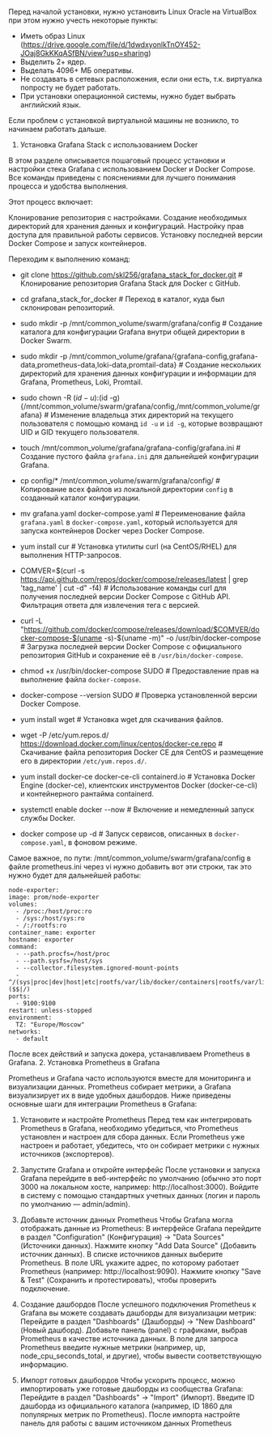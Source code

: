 Перед началой установки, нужно установить Linux Oracle на VirtualBox при этом нужно учесть некоторые пункты:

- Иметь образ Linux (https://drive.google.com/file/d/1dwdxyonlkTnOY452-JOaj8GkKKqASfBN/view?usp=sharing)
- Выделить 2+ ядер.
- Выделать 4096+ МБ оперативы.
- Не создавать в сетевых расположения, если они есть, т.к. виртуалка попросту не будет работать.
- При установки операционной системы, нужно будет выбрать английский язык.

Если проблем с установкой виртуальной машины не возникло, то начинаем работать дальше.

1. Установка Grafana Stack с использованием Docker

В этом разделе описывается пошаговый процесс установки и настройки стека Grafana с использованием Docker и Docker Compose. Все команды приведены с пояснениями для лучшего понимания процесса и удобства выполнения.

Этот процесс включает:

Клонирование репозитория с настройками.
Создание необходимых директорий для хранения данных и конфигураций.
Настройку прав доступа для правильной работы сервисов.
Установку последней версии Docker Compose и запуск контейнеров.

Переходим к выполнению команд:

- git clone https://github.com/skl256/grafana_stack_for_docker.git          # Клонирование репозитория Grafana Stack для Docker с GitHub.

- cd grafana_stack_for_docker                                               # Переход в каталог, куда был склонирован репозиторий.

- sudo mkdir -p /mnt/common_volume/swarm/grafana/config                     # Создание каталога для конфигурации Grafana внутри общей директории в Docker Swarm.

- sudo mkdir -p /mnt/common_volume/grafana/{grafana-config,grafana-data,prometheus-data,loki-data,promtail-data}
                                                                            # Создание нескольких директорий для хранения данных конфигурации и информации для Grafana, Prometheus, Loki, Promtail.
                                                                          
- sudo chown -R $(id -u):$(id -g) {/mnt/common_volume/swarm/grafana/config,/mnt/common_volume/grafana}
                                                                            # Изменение владельца этих директорий на текущего пользователя с помощью команд `id -u` и `id -g`, которые возвращают UID и GID текущего пользователя.
                                                                          
- touch /mnt/common_volume/grafana/grafana-config/grafana.ini               # Создание пустого файла `grafana.ini` для дальнейшей конфигурации Grafana.

- cp config/* /mnt/common_volume/swarm/grafana/config/                      # Копирование всех файлов из локальной директории `config` в созданный каталог конфигурации.

- mv grafana.yaml docker-compose.yaml                                       # Переименование файла `grafana.yaml` в `docker-compose.yaml`, который используется для запуска контейнеров Docker через Docker Compose.

- yum install cur                                                           # Установка утилиты curl (на CentOS/RHEL) для выполнения HTTP-запросов.

- COMVER=$(curl -s https://api.github.com/repos/docker/compose/releases/latest | grep 'tag_name' | cut -d\" -f4)
                                                                            # Использование команды curl для получения последней версии Docker Compose с GitHub API. Фильтрация ответа для извлечения тега с версией.
                                                                          
- curl -L "https://github.com/docker/compose/releases/download/$COMVER/docker-compose-$(uname -s)-$(uname -m)" -o /usr/bin/docker-compose
                                                                            # Загрузка последней версии Docker Compose с официального репозитория GitHub и сохранение её в `/usr/bin/docker-compose`.
                                                                          
- chmod +x /usr/bin/docker-compose SUDO                                     # Предоставление прав на выполнение файла `docker-compose`.

- docker-compose --version SUDO                                             # Проверка установленной версии Docker Compose.

- yum install wget                                                          # Установка wget для скачивания файлов.

- wget -P /etc/yum.repos.d/ https://download.docker.com/linux/centos/docker-ce.repo
                                                                            # Скачивание файла репозитория Docker CE для CentOS и размещение его в директории `/etc/yum.repos.d/`.

- yum install docker-ce docker-ce-cli containerd.io                         # Установка Docker Engine (docker-ce), клиентских инструментов Docker (docker-ce-cli) и контейнерного рантайма containerd.

- systemctl enable docker --now                                             # Включение и немедленный запуск службы Docker.

- docker compose up -d                                                      # Запуск сервисов, описанных в `docker-compose.yaml`, в фоновом режиме.

Самое важное, по пути: /mnt/common_volume/swarm/grafana/config в файле prometheus.ini через vi нужно добавить вот эти строки, так это нужно будет для дальнейшей работы:

    node-exporter: 
    image: prom/node-exporter 
    volumes: 
      - /proc:/host/proc:ro 
      - /sys:/host/sys:ro 
      - /:/rootfs:ro 
    container_name: exporter 
    hostname: exporter 
    command: 
      - --path.procfs=/host/proc 
      - --path.sysfs=/host/sys 
      - --collector.filesystem.ignored-mount-points 
      - ^/(sys|proc|dev|host|etc|rootfs/var/lib/docker/containers|rootfs/var/lib/docker/overlay2|rootfs/run/docker/netns|rootfs/var/lib/docker/aufs)($$|/) 
    ports: 
      - 9100:9100 
    restart: unless-stopped 
    environment: 
      TZ: "Europe/Moscow" 
    networks: 
      - default

После всех действий и запуска докера, устанавливаем Prometheus в Grafana.
2. Установка Prometheus в Grafana

Prometheus и Grafana часто используются вместе для мониторинга и визуализации данных. Prometheus собирает метрики, а Grafana визуализирует их в виде удобных дашбордов. Ниже приведены основные шаги для интеграции Prometheus в Grafana:

1. Установите и настройте Prometheus
    Перед тем как интегрировать Prometheus в Grafana, необходимо убедиться, что Prometheus установлен и настроен для сбора данных. Если Prometheus уже настроен и работает, убедитесь, что он собирает метрики с нужных источников (экспортеров).

2. Запустите Grafana и откройте интерфейс
    После установки и запуска Grafana перейдите в веб-интерфейс по умолчанию (обычно это порт 3000 на локальном хосте, например: http://localhost:3000). Войдите в систему с помощью стандартных учетных данных (логин и пароль по умолчанию — admin/admin).

3. Добавьте источник данных Prometheus
    Чтобы Grafana могла отображать данные из Prometheus:
        В интерфейсе Grafana перейдите в раздел "Configuration" (Конфигурация) -> "Data Sources" (Источники данных).
        Нажмите кнопку "Add Data Source" (Добавить источник данных).
        В списке источников данных выберите Prometheus.
        В поле URL укажите адрес, по которому работает Prometheus (например: http://localhost:9090).
        Нажмите кнопку "Save & Test" (Сохранить и протестировать), чтобы проверить подключение.

4. Создание дашбордов
    После успешного подключения Prometheus к Grafana вы можете создавать дашборды для визуализации метрик:
        Перейдите в раздел "Dashboards" (Дашборды) -> "New Dashboard" (Новый дашборд).
        Добавьте панель (panel) с графиками, выбрав Prometheus в качестве источника данных.
        В поле для запроса Prometheus введите нужные метрики (например, up, node_cpu_seconds_total, и другие), чтобы вывести соответствующую информацию.

5. Импорт готовых дашбордов
    Чтобы ускорить процесс, можно импортировать уже готовые дашборды из сообщества Grafana:
        Перейдите в раздел "Dashboards" -> "Import" (Импорт).
        Введите ID дашборда из официального каталога (например, ID 1860 для популярных метрик по Prometheus).
        После импорта настройте панель для работы с вашим источником данных Prometheus
